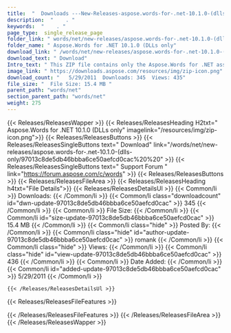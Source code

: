 ```yaml
---
title:  "  Downloads ---New-Releases-aspose.words-for-.net-10.1.0-(dlls-only . " 
description:  "    . " 
keywords:  "    . " 
page_type:  single_release_page
folder_link: " words/net/new-releases/aspose.words-for-.net-10.1.0-(dlls-only/"
folder_name: " Aspose.Words for .NET 10.1.0 (DLLs only"
download_link: " /words/net/new-releases/aspose.words-for-.net-10.1.0-(dlls-only/97013c8de5db46bbba6ce50aefcd0cac"
download_text: " Download"
Intro_text: " This ZIP file contains only the Aspose.Words for .NET assemblies. The assemblies..."
image_link: " https://downloads.aspose.com/resources/img/zip-icon.png"
download_count: "   5/29/2011  Downloads: 345  Views: 435"
file_size: "  File Size: 15.4 MB "
parent_path: "words/net"
section_parent_path: "words/net"
weight: 275 
---
```


{{< Releases/ReleasesWapper >}}
  {{< Releases/ReleasesHeading H2txt=" Aspose.Words for .NET 10.1.0 (DLLs only" imagelink="/resources/img/zip-icon.png">}}
  {{< Releases/ReleasesButtons >}}
    {{< Releases/ReleasesSingleButtons text=" Download" link="/words/net/new-releases/aspose.words-for-.net-10.1.0-(dlls-only/97013c8de5db46bbba6ce50aefcd0cac%20%20" >}}
    {{< Releases/ReleasesSingleButtons text=" Support Forum " link="https://forum.aspose.com/c/words" >}}
  {{< Releases/ReleasesButtons >}}
  {{< Releases/ReleasesFileArea >}}
    {{< Releases/ReleasesHeading h4txt="File Details">}}
    {{< Releases/ReleasesDetailsUl >}}
            {{< Common/li  >}} Downloads: {{< /Common/li >}} 
      {{< Common/li class="downloadcount" id="dwn-update-97013c8de5db46bbba6ce50aefcd0cac" >}} 345 {{< /Common/li >}} 
      {{< Common/li  >}} File Size: {{< /Common/li >}} 
      {{< Common/li id="size-update-97013c8de5db46bbba6ce50aefcd0cac" >}} 15.4 MB {{< /Common/li >}} 
      {{< Common/li  class="hide" >}} Posted By: {{< /Common/li >}} 
      {{< Common/li class="hide" id="author-update-97013c8de5db46bbba6ce50aefcd0cac" >}} romank {{< /Common/li >}} 
      {{< Common/li class="hide"  >}} Views: {{< /Common/li >}} 
      {{< Common/li class="hide" id="view-update-97013c8de5db46bbba6ce50aefcd0cac" >}} 436 {{< /Common/li >}} 
      {{< Common/li  >}} Date Added: {{< /Common/li >}} 
      {{< Common/li id="added-update-97013c8de5db46bbba6ce50aefcd0cac" >}} 5/29/2011 {{< /Common/li >}} 

    {{< /Releases/ReleasesDetailsUl >}}

  {{< Releases/ReleasesFileFeatures >}}
      
  {{< /Releases/ReleasesFileFeatures >}}
 {{< /Releases/ReleasesFileArea >}}
{{< /Releases/ReleasesWapper >}}


